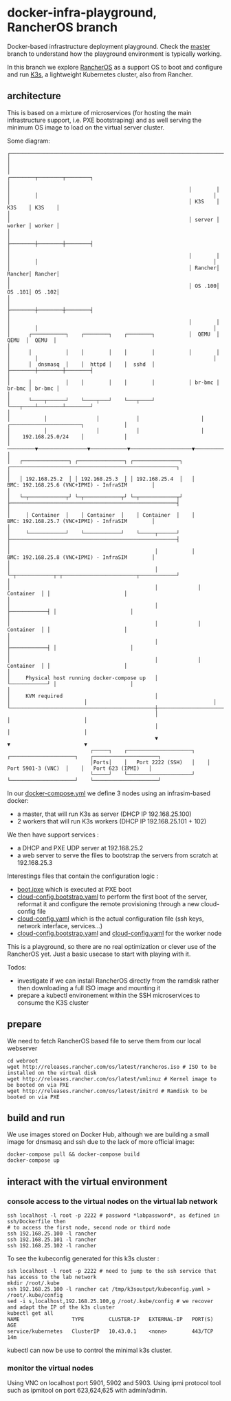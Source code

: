 # docker-infra-playground, RancherOS branch
Docker-based infrastructure deployment playground. Check the [master](https://github.com/ravens/docker-infra-playground/tree/master) branch to understand how the playground environment is typically working.

In this branch we explore [RancherOS](https://github.com/rancher/os) as a support OS to boot and configure and run [K3s](https://github.com/rancher/k3s), a lightweight Kubernetes cluster, also from Rancher.

## architecture 

This is based on a mixture of microservices (for hosting the main infrastructure support, i.e. PXE bootstraping) and as well serving the minimum OS image to load on the virtual server cluster.

Some diagram:

```
┌───────────────────────────────────────────────────────────────────────────────────────────────────────────────────────────────────────────────┐
│                                                                                                                                               │
│                                                          ┌────────┬────────┬────────┐                                                         │
│                                                          │        │        │        │                                                         │
│                                                          │ K3S    │ K3S    │ K3S    │                                                         │
│                                                          │ server │ worker │ worker │                                                         │
│                                                          ├────────┼────────┼────────┤                                                         │
│                                                          │        │        │        │                                                         │
│                                                          │ Rancher│ Rancher│ Rancher│                                                         │
│                                                          │ OS .100│ OS .101│ OS .102│                                                         │
│                                                          ├────────┼────────┼────────┤                                                         │
│                                                          │        │        │        │                                                         │
│      ┌───────────┐    ┌────────┐    ┌────────┐           │  QEMU  │  QEMU  │  QEMU  │                                                         │
│      │           │    │        │    │        │           │        │        │        │                                                         │
│      │  dnsmasq  │    │  httpd │    │  sshd  │           ├────────┼────────┼────────┤                                                         │
│      │           │    │        │    │        │           │ br-bmc │ br-bmc │ br-bmc │                                                         │
│      └────┬──────┘    └────┬───┘    └───┬────┘           └───┬────┴────────┴────────┘                                                         │
│           │                │            │                    │                                          ┌───────────────────────┐             │
│           │                │            │                    │                                          │    192.168.25.0/24    │             │
│  ─────────▼────────────────▼────────────▼────────────────────▼──────────────────────────────────────────┴───────────────────────┴───▶         │
│   ┌───────────────┐ ┌───────────────┐ ┌───────────────┐   ┌──────────────────────────────────────────────────────┐                            │
│   │ 192.168.25.2  │ │ 192.168.25.3  │ │ 192.168.25.4  │   │       BMC: 192.168.25.6 (VNC+IPMI) - InfraSIM        │                            │
│   └─┬────────────┬┘ └─┬────────────┬┘ └─┬────────────┬┘   ├──────────────────────────────────────────────────────┤                            │
│     │ Container  │    │ Container  │    │ Container  │    │       BMC: 192.168.25.7 (VNC+IPMI) - InfraSIM        │                            │
│     └────────────┘    └────────────┘    └─────┬──────┘    ├──────────────────────────────────────────────────────┤                            │
│                                               │           │       BMC: 192.168.25.8 (VNC+IPMI) - InfraSIM        │                            │
│                                               │           └─┬────────────┬─┬────────────────────────┬────────────┘                            │
│                                               │             │ Container  │ │                        │                                         │
│                                               │             ├────────────┤ │                        │                                         │
│                                               │             │ Container  │ │                        │                                         │
│                                               │             ├────────────┤ │                        │                                         │
│                                               │             │ Container  │ │                        │                                         │
│     Physical host running docker-compose up   │             └────────────┘ │                        │                                         │
│     KVM required                              │                            │                        │                                         │
└───────────────────────────────────────────────┼────────────────────────────┼────────────────────────┼─────────────────────────────────────────┘
                                                │                            │                        │                                          
                                                │                            │                        │                                          
                                                ▼                            ▼                        ▼                                          
                           ┌─────┐    ┌─────────────────────┐    ┌─────────────────────┐    ┌─────────────────────┐                              
                           │Ports│    │   Port 2222 (SSH)   │    │  Port 5901-3 (VNC)  │    │   Port 623 (IPMI)   │                              
                           └─────┘    └─────────────────────┘    └─────────────────────┘    └─────────────────────┘                              
```

In our [docker-compose.yml](./docker-compose.yml) we define 3 nodes using an infrasim-based docker:
 * a master, that will run K3s as server (DHCP IP 192.168.25.100)
 * 2 workers that will run K3s workers (DHCP IP 192.168.25.101 + 102)

We then have support services :
 * a DHCP and PXE UDP server at 192.168.25.2
 * a web server to serve the files to bootstrap the servers from scratch at 192.168.25.3

Interestings files that contain the configuration logic :
  * [boot.ipxe](./webroot/boot.ipxe) which is executed at PXE boot
  * [cloud-config.bootstrap.yaml](./webroot/cloud-config.bootstrap.yaml) to perform the first boot of the server, reformat it and configure the remote provisioning through a new cloud-config file
  * [cloud-config.yaml](./webroot/cloud-config.yaml) which is the actual configuration file (ssh keys, network interface, services...)
  * [cloud-config.bootstrap.yaml](./webroot/cloud-config.bootstrap.node.yaml) and [cloud-config.yaml](./webroot/cloud-config.node.yaml) for the worker node

  This is a playground, so there are no real optimization or clever use of the RancherOS yet. Just a basic usecase to start with playing with it.

Todos:
 * investigate if we can install RancherOS directly from the ramdisk rather then downloading a full ISO image and mounting it
 * prepare a kubectl environement within the SSH microservices to consume the K3S cluster

## prepare

We need to fetch RancherOS based file to serve them from our local webserver
```
cd webroot
wget http://releases.rancher.com/os/latest/rancheros.iso # ISO to be installed on the virtual disk
wget http://releases.rancher.com/os/latest/vmlinuz # Kernel image to be booted on via PXE
wget http://releases.rancher.com/os/latest/initrd # Ramdisk to be booted on via PXE
```

## build and run

We use images stored on Docker Hub, although we are building a small image for dnsmasq and ssh due to the lack of more official image:
```
docker-compose pull && docker-compose build
docker-compose up
```

## interact with the virtual environment

### console access to the virtual nodes on the virtual lab network

```
ssh localhost -l root -p 2222 # password *labpassword*, as defined in ssh/Dockerfile then
# to access the first node, second node or third node
ssh 192.168.25.100 -l rancher 
ssh 192.168.25.101 -l rancher
ssh 192.168.25.102 -l rancher
```

To see the kubeconfig generated for this k3s cluster : 
```
ssh localhost -l root -p 2222 # need to jump to the ssh service that has access to the lab network
mkdir /root/.kube
ssh 192.168.25.100 -l rancher cat /tmp/k3soutput/kubeconfig.yaml > /root/.kube/config 
sed -i s,localhost,192.168.25.100,g /root/.kube/config # we recover and adapt the IP of the k3s cluster
kubectl get all
NAME                 TYPE        CLUSTER-IP   EXTERNAL-IP   PORT(S)   AGE
service/kubernetes   ClusterIP   10.43.0.1    <none>        443/TCP   14m
```

kubectl can now be use to control the minimal k3s cluster.

### monitor the virtual nodes 

Using VNC on localhost port 5901, 5902 and 5903.
Using ipmi protocol tool such as ipmitool on port 623,624,625 with admin/admin. 